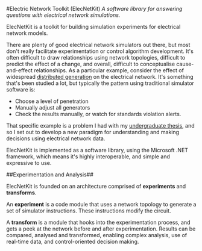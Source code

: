 #Electric Network Toolkit (ElecNetKit)
_A software library for answering questions with electrical network simulations._

ElecNetKit is a toolkit for building simulation experiments for electrical network models.

There are plenty of good electrical network simulators out there, but most don't really facilitate experimentation or control algorithm development. It's often difficult to draw relationships using network topologies, difficult to predict the effect of a change, and overall, difficult to conceptualise cause-and-effect relationships. As a particular example, consider the effect of widespread [distributed generation](http://en.wikipedia.org/wiki/Distributed_generation) on the electrical network. It's something that's been studied a lot, but typically the pattern using traditional simulator software is:

- Choose a level of penetration
- Manually adjust all generators
- Check the results manually, or watch for standards violation alerts.

That specific example is a problem I had with my [undergraduate thesis](http://capnfabs.net/static/thesis), and so I set out to develop a new paradigm for understanding and making decisions using electrical network data.

ElecNetKit is implemented as a software library, using the Microsoft .NET framework, which means it's highly interoperable, and simple and expressive to use.

##Experimentation and Analysis##

ElecNetKit is founded on an architecture comprised of **experiments** and **transforms**.

An **experiment** is a code module that uses a network topology to generate a set of simulator instructions. These instructions modify the circuit.

A **transform** is a module that hooks into the experimentation process, and gets a peek at the network before and after experimentation. Results can be compared, analysed and transformed, enabling complex analysis, use of real-time data, and control-oriented decision making.